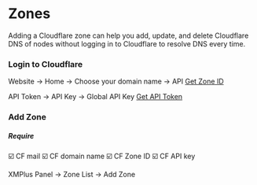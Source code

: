 # Zones

Adding a Cloudflare zone can help you add, update, and delete Cloudflare DNS of nodes without logging in to Cloudflare to resolve DNS every time.

### Login to Cloudflare

Website -> Home -> Choose your domain name -> API  [Get Zone ID](https://dash.cloudflare.com/profile/api-tokens)

API Token -> API Key -> Global API Key [Get API Token](https://dash.cloudflare.com/profile/api-tokens)

### Add Zone

##### Require
☑️ CF mail
☑️ CF domain name
☑️ CF Zone ID
☑️ CF API key

XMPlus Panel -> Zone List -> Add Zone